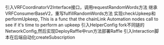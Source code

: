 引入VRFCoordinatorV2Interface接口，调用requestRandomWords方法
继承VRFConsumerBaseV2，重写fulfillRandomWords方法
实现checkUpkeep和performUpkeep,
This is a func that the chainLink Automation nodes call to see if it's time to perform an upkeep
引入HelperConfig fork不同链的NetworkConfig,然后实现DeployRaffle中run方法部署Raffle
引入Interaction脚本在后端自动化createSubscription

